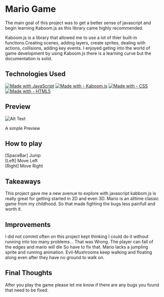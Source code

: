 
# Mario Game 
The main goal of this project was to get a better sense of javascript and begin learning Kaboom.js as this library came highly recommended. 

Kaboom.js is a library that allowed me to use a lot of thier built-in functions.Creating scenes, adding layers, create sprites, dealing with actions, collisions, adding key events. I enjoyed  geting into the world of game development by using Kaboom.js there is a learning curve but the documentation is solid. 


## Technologies Used

[![Made with JavaScript](https://img.shields.io/badge/Made_with-JavaScript-blue?logo=javascript&logoColor=white)](https://www.javascript.com/)
[![Made with - Kaboom.js](https://img.shields.io/static/v1?label=Made+with&message=Kaboom.js&color=2ea44f)](https://kaboomjs.com/)
[![Made with - CSS ](https://img.shields.io/static/v1?label=Made+with&message=CSS+&color=2ea44f)](https://developer.mozilla.org/en-US/docs/Learn/Getting_started_with_the_web/CSS_basics)
[![Made with - HTML5](https://img.shields.io/static/v1?label=Made+with&message=HTML5&color=orange&style=for-the-badge&logo=%23E34F26)](https://html.com/html5/)

## Preview

![Alt Text](https://media.giphy.com/media/fpuq0dXMCXoVAavnFR/giphy.gif)

A simple Preview


## How to play
 [SpaceBar] Jump\
 [Left] Move Left\
 [Right] Move Right
 
 ## Takeaways
 This project gave me a new avenue to explore with javascript kabbom.js is really great for getting started in 2D and even 3D. Mario is an alltime classic game from my childhood. So that made fighting the bugs less painfull and worth it. 
 
 
 ## Improvements
I did not commit often on this project kept thinking I could do it without running into too many problems... That was Wrong. 
The player can fall of the edges and mario will die So have to fix that.
Mario lacks a jumpling sprite and running animation. 
Evil-Mushrooms keep walking and floating along even after they have no ground to walk on.


## Final Thoughts
After you play the game please let me know if there are any bugs you found that need to be fixed. 

